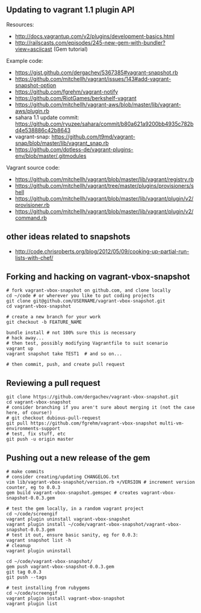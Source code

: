 ## Updating to vagrant 1.1 plugin API

Resources:

* http://docs.vagrantup.com/v2/plugins/development-basics.html
* http://railscasts.com/episodes/245-new-gem-with-bundler?view=asciicast (Gem tutorial)

Example code:

* https://gist.github.com/dergachev/5367385#vagrant-snapshot.rb
* https://github.com/mitchellh/vagrant/issues/143#add-vagrant-snapshot-option
* https://github.com/fgrehm/vagrant-notify
* https://github.com/RiotGames/berkshelf-vagrant
* https://github.com/mitchellh/vagrant-aws/blob/master/lib/vagrant-aws/plugin.rb
* sahara 1.1 update commit: https://github.com/ryuzee/sahara/commit/b80a621a9200bb4935c782bd4e538886c42b8643
* vagrant-snap: https://github.com/t9md/vagrant-snap/blob/master/lib/vagrant_snap.rb
* https://github.com/dotless-de/vagrant-plugins-env/blob/master/.gitmodules

Vagrant source code:

* https://github.com/mitchellh/vagrant/blob/master/lib/vagrant/registry.rb
* https://github.com/mitchellh/vagrant/tree/master/plugins/provisioners/shell
* https://github.com/mitchellh/vagrant/blob/master/lib/vagrant/plugin/v2/provisioner.rb
* https://github.com/mitchellh/vagrant/blob/master/lib/vagrant/plugin/v2/command.rb

## other ideas related to snapshots

* http://code.chrisroberts.org/blog/2012/05/09/cooking-up-partial-run-lists-with-chef/

## Forking and hacking on vagrant-vbox-snapshot

```
# fork vagrant-vbox-snapshot on github.com, and clone locally
cd ~/code # or wherever you like to put coding projects
git clone git@github.com/USERNAME/vagrant-vbox-snapshot.git
cd vagrant-vbox-snapshot

# create a new branch for your work
git checkout -b FEATURE_NAME

bundle install # not 100% sure this is necessary
# hack away...
# then test, possibly modifying Vagrantfile to suit scenario
vagrant up 
vagrant snapshot take TEST1  # and so on...

# then commit, push, and create pull request
```

## Reviewing a pull request

```
git clone https://github.com/dergachev/vagrant-vbox-snapshot.git
cd vagrant-vbox-snapshot
# consider branching if you aren't sure about merging it (not the case here, of course!)
# git checkout dubious-pull-request
git pull https://github.com/fgrehm/vagrant-vbox-snapshot multi-vm-environments-support
# test, fix stuff, etc
git push -u origin master
```

## Pushing out a new release of the gem

```
# make commits
# consider creating/updating CHANGELOG.txt
vim lib/vagrant-vbox-snapshot/version.rb +/VERSION # increment version counter, eg to 0.0.3
gem build vagrant-vbox-snapshot.gemspec # creates vagrant-vbox-snapshot-0.0.3.gem

# test the gem locally, in a random vagrant project
cd ~/code/screengif
vagrant plugin uninstall vagrant-vbox-snapshot
vagrant plugin install ~/code/vagrant-vbox-snapshot/vagrant-vbox-snapshot-0.0.3.gem
# test it out, ensure basic sanity, eg for 0.0.3:
vagrant snapshot list -h
# cleanup
vagrant plugin uninstall

cd ~/code/vagrant-vbox-snapshot/
gem push vagrant-vbox-snapshot-0.0.3.gem
git tag 0.0.3
git push --tags

# test installing from rubygems
cd ~/code/screengif
vagrant plugin install vagrant-vbox-snapshot
vagrant plugin list
```
